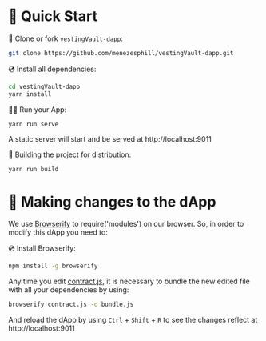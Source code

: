 # 🚀 Quick Start

📄 Clone or fork `vestingVault-dapp`:

```sh
git clone https://github.com/menezesphill/vestingVault-dapp.git
```

💿 Install all dependencies:

```sh
cd vestingVault-dapp
yarn install
```

🚴‍♂️ Run your App:

```sh
yarn run serve
```

A static server will start and be served at http://localhost:9011

🚚 Building the project for distribution:

```sh
yarn run build
```

# 🧰 Making changes to the dApp

We use [Browserify](https://browserify.org/) to require('modules') on our browser. So, in order to modify this dApp you need to:

💿 Install Browserify:

```sh
npm install -g browserify
```

Any time you edit [contract.js](https://github.com/menezesphill/vestingVault-dapp/blob/master/src/contract.js), it is necessary to bundle the new edited file with all your dependencies by using:

```sh
browserify contract.js -o bundle.js
```

And reload the dApp by using `Ctrl` + `Shift` + `R` to see the changes reflect at http://localhost:9011
